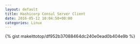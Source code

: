 ```yaml
---
layout: default                                                                                                              
title: Hashicorp Consul Server Client                                                                                                                       
date: 2016-05-12 10:04:50+00:00                                                                                                                        
categories: Linux                                                                                                                
---                                                                                                                              
```


{% gist makeittotop/df952b37088464dc240e0ead0b404e9b %}                                                                                                           


